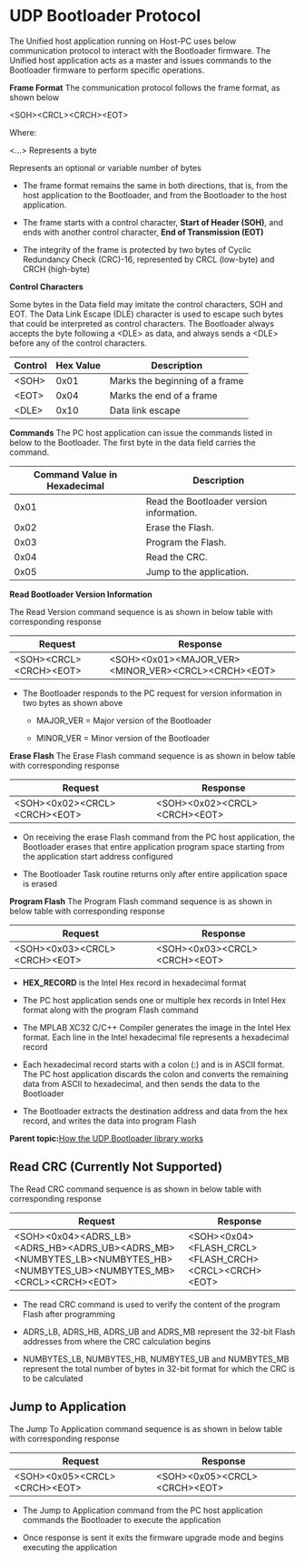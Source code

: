 # UDP Bootloader Protocol

The Unified host application running on Host-PC uses below communication protocol to interact with the Bootloader firmware. The Unified host application acts as a master and issues commands to the Bootloader firmware to perform specific operations.

**Frame Format** The communication protocol follows the frame format, as shown below

<SOH\><CRCL\><CRCH\><EOT\>

Where:

<...\> Represents a byte

 Represents an optional or variable number of bytes

-   The frame format remains the same in both directions, that is, from the host application to the Bootloader, and from the Bootloader to the host application.

-   The frame starts with a control character, **Start of Header \(SOH\)**, and ends with another control character, **End of Transmission \(EOT\)**

-   The integrity of the frame is protected by two bytes of Cyclic Redundancy Check \(CRC\)-16, represented by CRCL \(low-byte\) and CRCH \(high-byte\)


**Control Characters**

Some bytes in the Data field may imitate the control characters, SOH and EOT. The Data Link Escape \(DLE\) character is used to escape such bytes that could be interpreted as control characters. The Bootloader always accepts the byte following a <DLE\> as data, and always sends a <DLE\> before any of the control characters.

|Control|Hex Value|Description|
|-------|---------|-----------|
|<SOH\>|0x01|Marks the beginning of a frame|
|<EOT\>|0x04|Marks the end of a frame|
|<DLE\>|0x10|Data link escape|

**Commands** The PC host application can issue the commands listed in below to the Bootloader. The first byte in the data field carries the command.

|Command Value in Hexadecimal|Description|
|----------------------------|-----------|
|0x01|Read the Bootloader version information.|
|0x02|Erase the Flash.|
|0x03|Program the Flash.|
|0x04|Read the CRC.|
|0x05|Jump to the application.|

**Read Bootloader Version Information**

The Read Version command sequence is as shown in below table with corresponding response

|Request|Response|
|-------|--------|
|<SOH\><CRCL\><CRCH\><EOT\>|<SOH\><0x01\><MAJOR\_VER\><MINOR\_VER\><CRCL\><CRCH\><EOT\>|

-   The Bootloader responds to the PC request for version information in two bytes as shown above

    -   MAJOR\_VER = Major version of the Bootloader

    -   MINOR\_VER = Minor version of the Bootloader


**Erase Flash** The Erase Flash command sequence is as shown in below table with corresponding response

|Request|Response|
|-------|--------|
|<SOH\><0x02\><CRCL\><CRCH\><EOT\>|<SOH\><0x02\><CRCL\><CRCH\><EOT\>|

-   On receiving the erase Flash command from the PC host application, the Bootloader erases that entire application program space starting from the application start address configured

-   The Bootloader Task routine returns only after entire application space is erased


**Program Flash** The Program Flash command sequence is as shown in below table with corresponding response

|Request|Response|
|-------|--------|
|<SOH\><0x03\><CRCL\><CRCH\><EOT\>|<SOH\><0x03\><CRCL\><CRCH\><EOT\>|

-   **HEX\_RECORD** is the Intel Hex record in hexadecimal format

-   The PC host application sends one or multiple hex records in Intel Hex format along with the program Flash command

-   The MPLAB XC32 C/C++ Compiler generates the image in the Intel Hex format. Each line in the Intel hexadecimal file represents a hexadecimal record

-   Each hexadecimal record starts with a colon \(:\) and is in ASCII format. The PC host application discards the colon and converts the remaining data from ASCII to hexadecimal, and then sends the data to the Bootloader

-   The Bootloader extracts the destination address and data from the hex record, and writes the data into program Flash


**Parent topic:**[How the UDP Bootloader library works](GUID-E5F8EA96-492F-42CA-8D42-746D091955AD.md)

## Read CRC \(Currently Not Supported\)

The Read CRC command sequence is as shown in below table with corresponding response

|Request|Response|
|-------|--------|
|<SOH\><0x04\><ADRS\_LB\><ADRS\_HB\><ADRS\_UB\><ADRS\_MB\><NUMBYTES\_LB\><NUMBYTES\_HB\><NUMBYTES\_UB\><NUMBYTES\_MB\><CRCL\><CRCH\><EOT\>|<SOH\><0x04\><FLASH\_CRCL\><FLASH\_CRCH\><CRCL\><CRCH\><EOT\>|

-   The read CRC command is used to verify the content of the program Flash after programming

-   ADRS\_LB, ADRS\_HB, ADRS\_UB and ADRS\_MB represent the 32-bit Flash addresses from where the CRC calculation begins

-   NUMBYTES\_LB, NUMBYTES\_HB, NUMBYTES\_UB and NUMBYTES\_MB represent the total number of bytes in 32-bit format for which the CRC is to be calculated


## Jump to Application

The Jump To Application command sequence is as shown in below table with corresponding response

|Request|Response|
|-------|--------|
|<SOH\><0x05\><CRCL\><CRCH\><EOT\>|<SOH\><0x05\><CRCL\><CRCH\><EOT\>|

-   The Jump to Application command from the PC host application commands the Bootloader to execute the application

-   Once response is sent it exits the firmware upgrade mode and begins executing the application


